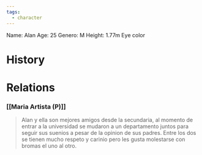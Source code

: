 ```yaml
---
tags:
  - character
---
```

Name: Alan
Age: 25 
Genero: M
Height: 1.77m
Eye color

# History

# Relations

### [[Maria Artista (P)]]

>Alan y ella son mejores amigos desde la secundaria, al momento de entrar a la universidad se mudaron a un departamento juntos para seguir sus suenios a pesar de la opinion de sus padres.
>Entre los dos se tienen mucho respeto y carinio pero les gusta molestarse con bromas el uno al otro.







